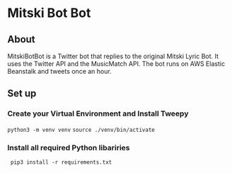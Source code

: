 # Mitski Bot Bot 
## About 

MitskiBotBot is a Twitter bot that replies to the original Mitski Lyric Bot. It uses the Twitter API and the MusicMatch API.
The bot runs on AWS Elastic Beanstalk and tweets once an hour. 

## Set up 

### Create your Virtual Environment and Install Tweepy 
` python3 -m venv venv `
` source ./venv/bin/activate `

### Install all required Python libariries 
` pip3 install -r requirements.txt`

